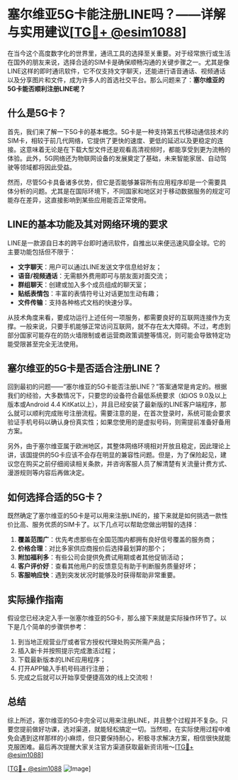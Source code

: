 # 塞尔维亚5G卡能注册LINE吗？——详解与实用建议[[TG💪+ @esim1088](https://t.me/s/esim1088)]

在当今这个高度数字化的世界里，通讯工具的选择至关重要。对于经常旅行或生活在国外的朋友来说，选择合适的SIM卡是确保顺畅沟通的关键步骤之一。尤其是像LINE这样的即时通讯软件，它不仅支持文字聊天，还能进行语音通话、视频通话以及分享图片和文件，成为许多人的首选社交平台。那么问题来了：**塞尔维亚的5G卡能否顺利注册LINE呢？**

## 什么是5G卡？

首先，我们来了解一下5G卡的基本概念。5G卡是一种支持第五代移动通信技术的SIM卡，相较于前几代网络，它提供了更快的速度、更低的延迟以及更稳定的连接。这意味着无论是在下载大型文件还是观看高清视频时，都能享受到更为流畅的体验。此外，5G网络还为物联网设备的发展奠定了基础，未来智能家居、自动驾驶等领域都将因此受益。

然而，尽管5G卡具备诸多优势，但它是否能够兼容所有应用程序却是一个需要具体分析的问题。尤其是在国际环境下，不同国家和地区对于移动数据服务的规定可能存在差异，这直接影响到某些应用能否正常使用。

## LINE的基本功能及其对网络环境的要求

LINE是一款源自日本的跨平台即时通讯软件，自推出以来便迅速风靡全球。它的主要功能包括但不限于：

- **文字聊天**：用户可以通过LINE发送文字信息给好友；
- **语音/视频通话**：无需额外费用即可与朋友面对面交流；
- **群组聊天**：创建或加入多个成员组成的聊天室；
- **贴纸表情包**：丰富的表情符号让对话更加生动有趣；
- **文件传输**：支持各种格式文档的快速分享。

从技术角度来看，要成功运行上述任何一项服务，都需要良好的互联网连接作为支撑。一般来说，只要手机能够正常访问互联网，就不存在太大障碍。不过，考虑到部分国家可能存在的防火墙限制或者运营商政策调整等情况，则可能会导致特定功能受限甚至完全无法使用。

## 塞尔维亚的5G卡是否适合注册LINE？

回到最初的问题——“塞尔维亚的5G卡能否注册LINE？”答案通常是肯定的。根据我们的经验，大多数情况下，只要您的设备符合最低系统要求（如iOS 9.0及以上版本或Android 4.4 KitKat以上），并且已经安装了最新版的LINE客户端程序，那么就可以顺利完成账号注册流程。需要注意的是，在首次登录时，系统可能会要求验证手机号码以确认身份真实性；如果您使用的是虚拟号码，则需提前准备好备用方案。

另外，由于塞尔维亚属于欧洲地区，其整体网络环境相对开放且稳定，因此理论上讲，该国提供的5G卡应该不会存在明显的兼容性问题。但是，为了保险起见，建议您在购买之前仔细阅读相关条款，并咨询客服人员了解清楚有关流量计费方式、漫游规则等内容后再做决定。

## 如何选择合适的5G卡？

既然确定了塞尔维亚的5G卡是可以用来注册LINE的，接下来就是如何挑选一款性价比高、服务优质的SIM卡了。以下几点可以帮助您做出明智的选择：

1. **覆盖范围广**：优先考虑那些在全国范围内都拥有良好信号覆盖的服务商；
2. **价格合理**：对比多家供应商报价后选择最划算的那个；
3. **附加福利多**：有些公司会提供免费试用期或者其他促销活动；
4. **客户评价好**：查看其他用户的反馈意见有助于判断服务质量好坏；
5. **客服响应快**：遇到突发状况时能够及时获得帮助非常重要。

## 实际操作指南

假设您已经决定入手一张塞尔维亚的5G卡，那么接下来就是实际操作环节了。以下是几个简单的步骤供参考：

1. 到当地正规营业厅或者官方授权代理处购买所需产品；
2. 插入新卡并按照提示完成激活过程；
3. 下载最新版本的LINE应用程序；
4. 打开APP输入手机号码进行注册；
5. 完成之后就可以开始享受便捷高效的线上交流啦！

## 总结

综上所述，塞尔维亚的5G卡完全可以用来注册LINE，并且整个过程并不复杂。只要您提前做好功课，选对渠道，就能轻松搞定一切。当然啦，在实际使用过程中难免会遇到这样那样的小麻烦，但只要保持耐心，积极寻求解决方案，相信很快就能克服困难。最后再次提醒大家关注官方渠道获取最新资讯哦～[[TG💪+ @esim1088](https://t.me/s/esim1088)]

[[TG💪+ @esim1088](https://t.me/s/esim1088) ![Image](https://i.postimg.cc/4NQfJmqS/Snipaste-2025-05-13-00-14-12.png)]